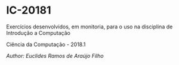 # IC-20181
<p>Exercícios desenvolvidos, em monitoria, para o uso na disciplina de Introdução a Computação</p>
<p>Ciência da Computação - 2018.1</p>
<p><em>Author: Euclides Ramos de Araújo Filho</em></p>
